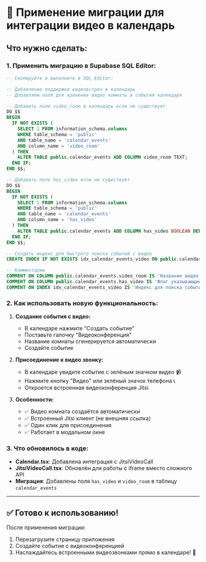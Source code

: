 # 🚀 Применение миграции для интеграции видео в календарь

## Что нужно сделать:

### 1. Применить миграцию в Supabase SQL Editor:
```sql
-- Скопируйте и выполните в SQL Editor:

-- Добавление поддержки видеовстреч в календарь
-- Добавляем поля для хранения видео комнаты в события календаря

-- Добавить поле video_room в календарь если не существует
DO $$
BEGIN
  IF NOT EXISTS (
    SELECT 1 FROM information_schema.columns
    WHERE table_schema = 'public'
    AND table_name = 'calendar_events'
    AND column_name = 'video_room'
  ) THEN
    ALTER TABLE public.calendar_events ADD COLUMN video_room TEXT;
  END IF;
END $$;

-- Добавить поле has_video если не существует
DO $$
BEGIN
  IF NOT EXISTS (
    SELECT 1 FROM information_schema.columns
    WHERE table_schema = 'public'
    AND table_name = 'calendar_events'
    AND column_name = 'has_video'
  ) THEN
    ALTER TABLE public.calendar_events ADD COLUMN has_video BOOLEAN DEFAULT FALSE;
  END IF;
END $$;

-- Создать индекс для быстрого поиска событий с видео
CREATE INDEX IF NOT EXISTS idx_calendar_events_video ON public.calendar_events(has_video) WHERE has_video = true;

-- Комментарии
COMMENT ON COLUMN public.calendar_events.video_room IS 'Название видео комнаты для события';
COMMENT ON COLUMN public.calendar_events.has_video IS 'Флаг указывающий что событие включает видеовстречу';
COMMENT ON INDEX idx_calendar_events_video IS 'Индекс для поиска событий с видеовстречами';
```

### 2. Как использовать новую функциональность:

1. **Создание события с видео:**
   - В календаре нажмите "Создать событие"
   - Поставьте галочку "Видеоконференция"
   - Название комнаты сгенерируется автоматически
   - Создайте событие

2. **Присоединение к видео звонку:**
   - В календаре увидите событие с зелёным значком видео 📹
   - Нажмите кнопку "Видео" или зелёный значок телефона 📞
   - Откроется встроенная видеоконференция Jitsi

3. **Особенности:**
   - ✅ Видео комната создаётся автоматически
   - ✅ Встроенный Jitsi клиент (не внешняя ссылка)
   - ✅ Один клик для присоединения
   - ✅ Работает в модальном окне

### 3. Что обновилось в коде:

- **Calendar.tsx**: Добавлена интеграция с JitsiVideoCall
- **JitsiVideoCall.tsx**: Обновлён для работы с iframe вместо сложного API
- **Миграция**: Добавлены поля `has_video` и `video_room` в таблицу `calendar_events`

---

## ✅ Готово к использованию!

После применения миграции:
1. Перезагрузите страницу приложения
2. Создайте событие с видеоконференцией
3. Наслаждайтесь встроенными видеозвонками прямо в календаре! 🎉

